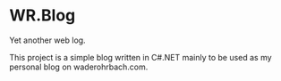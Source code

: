 WR.Blog
=======

Yet another web log. 

This project is a simple blog written in C#.NET mainly to be used as 
my personal blog on waderohrbach.com. 

